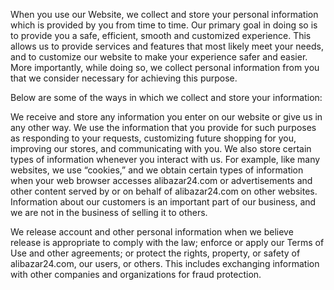 When you use our Website, we collect and store your personal information which is provided by you from time to time. Our primary goal in doing so is to provide you a safe, efficient, smooth and customized experience. This allows us to provide services and features that most likely meet your needs, and to customize our website to make your experience safer and easier. More importantly, while doing so, we collect personal information from you that we consider necessary for achieving this purpose.

Below are some of the ways in which we collect and store your information:

We receive and store any information you enter on our website or give us in any other way. We use the information that you provide for such purposes as responding to your requests, customizing future shopping for you, improving our stores, and communicating with you.
We also store certain types of information whenever you interact with us. For example, like many websites, we use “cookies,” and we obtain certain types of information when your web browser accesses alibazar24.com or advertisements and other content served by or on behalf of alibazar24.com on other websites.
Information about our customers is an important part of our business, and we are not in the business of selling it to others. 

We release account and other personal information when we believe release is appropriate to comply with the law; enforce or apply our Terms of Use and other agreements; or protect the rights, property, or safety of alibazar24.com, our users, or others. This includes exchanging information with other companies and organizations for fraud protection.
